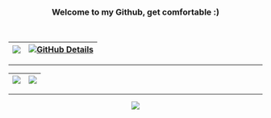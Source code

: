 <div align="center">

### Welcome to my Github, get comfortable :)

<br/>

<div align="center" >
  
 |![](https://github-readme-stats.vercel.app/api/top-langs/?username=lidiaaacf&theme=date_night&hide_border=true&include_all_commits=true&count_private=true&layout=compact) | [![GitHub Details](http://github-profile-summary-cards.vercel.app/api/cards/profile-details?username=lidiaaacf&theme=date_night)](https://github.com/vn7n24fzkq/github-profile-summary-cards) |
 | ----------- | ----------- |

 <hr/>

|![](https://github-contributor-stats.vercel.app/api?username=lidiaaacf&limit=5&theme=date_night&combine_all_yearly_contributions=true&hide_border=true) | <img src="https://i.pinimg.com/originals/7d/07/a2/7d07a255678962d30d8717dcf5dbd266.gif">|
 | ----------- | ----------- |

<hr/>
<div align="center" >
<a href="https://skillicons.dev"   >
  <img src="https://skillicons.dev/icons?i=git,javascript,typescript,react,nodejs,cypress,vue,materialui,linux,python,arduino,azure,postgresql,selenium,java" />
</a>
  <br />
  </div>
